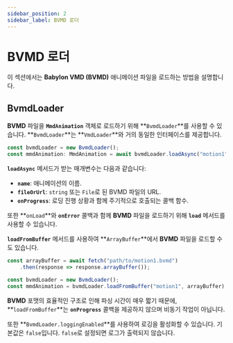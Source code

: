 ```yaml
---
sidebar_position: 2
sidebar_label: BVMD 로더
---
```


# BVMD 로더

이 섹션에서는 **Babylon VMD (BVMD)** 애니메이션 파일을 로드하는 방법을 설명합니다.

## BvmdLoader

**BVMD** 파일을 **`MmdAnimation`** 객체로 로드하기 위해 **`BvmdLoader`**를 사용할 수 있습니다. **`BvmdLoader`**는 **`VmdLoader`**와 거의 동일한 인터페이스를 제공합니다.

```typescript
const bvmdLoader = new BvmdLoader();
const mmdAnimation: MmdAnimation = await bvmdLoader.loadAsync("motion1", "path/to/motion1.bvmd");
```

**`loadAsync`** 메서드가 받는 매개변수는 다음과 같습니다:

- **`name`**: 애니메이션의 이름.
- **`fileOrUrl`**: `string` 또는 `File`로 된 BVMD 파일의 URL.
- **`onProgress`**: 로딩 진행 상황과 함께 주기적으로 호출되는 콜백 함수.

또한 **`onLoad`**와 **`onError`** 콜백과 함께 **BVMD** 파일을 로드하기 위해 **`load`** 메서드를 사용할 수 있습니다.

**`loadFromBuffer`** 메서드를 사용하여 **`ArrayBuffer`**에서 **BVMD** 파일을 로드할 수도 있습니다.

```typescript
const arrayBuffer = await fetch("path/to/motion1.bvmd")
    .then(response => response.arrayBuffer());

const bvmdLoader = new BvmdLoader();
const mmdAnimation = bvmdLoader.loadFromBuffer("motion1", arrayBuffer);
```

**BVMD** 포맷의 효율적인 구조로 인해 파싱 시간이 매우 짧기 때문에, **`loadFromBuffer`**는 **`onProgress`** 콜백을 제공하지 않으며 비동기 작업이 아닙니다.

또한 **`BvmdLoader.loggingEnabled`**를 사용하여 로깅을 활성화할 수 있습니다. 기본값은 `false`입니다. `false`로 설정되면 로그가 출력되지 않습니다.
